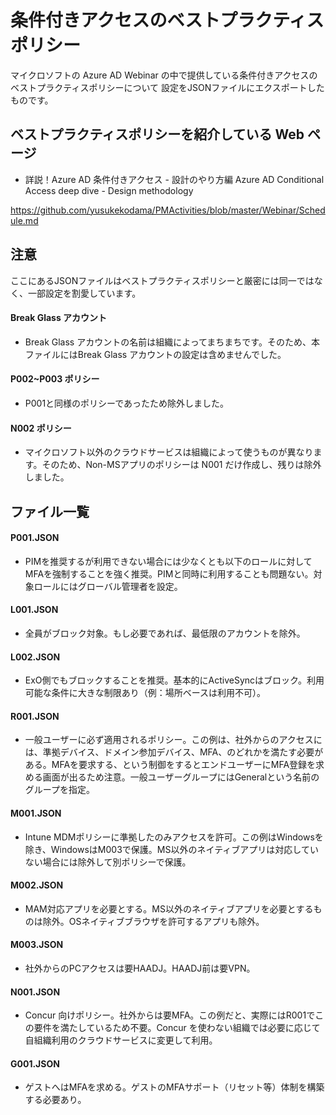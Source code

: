 # 条件付きアクセスのベストプラクティスポリシー
マイクロソフトの Azure AD Webinar の中で提供している条件付きアクセスのベストプラクティスポリシーについて
設定をJSONファイルにエクスポートしたものです。

## ベストプラクティスポリシーを紹介している Web ページ
- 詳説！Azure AD 条件付きアクセス - 設計のやり方編 Azure AD Conditional Access deep dive - Design methodology

https://github.com/yusukekodama/PMActivities/blob/master/Webinar/Schedule.md

## 注意 
ここにあるJSONファイルはベストプラクティスポリシーと厳密には同一ではなく、一部設定を割愛しています。
#### Break Glass アカウント
- Break Glass アカウントの名前は組織によってまちまちです。そのため、本ファイルにはBreak Glass アカウントの設定は含めませんでした。
#### P002~P003 ポリシー
- P001と同様のポリシーであったため除外しました。
#### N002 ポリシー
- マイクロソフト以外のクラウドサービスは組織によって使うものが異なります。そのため、Non-MSアプリのポリシーは N001 だけ作成し、残りは除外しました。

## ファイル一覧
#### P001.JSON
- PIMを推奨するが利用できない場合には少なくとも以下のロールに対してMFAを強制することを強く推奨。PIMと同時に利用することも問題ない。対象ロールにはグローバル管理者を設定。

#### L001.JSON
- 全員がブロック対象。もし必要であれば、最低限のアカウントを除外。

#### L002.JSON
- ExO側でもブロックすることを推奨。基本的にActiveSyncはブロック。利用可能な条件に大きな制限あり（例：場所ベースは利用不可）。

#### R001.JSON
- 一般ユーザーに必ず適用されるポリシー。この例は、社外からのアクセスには、準拠デバイス、ドメイン参加デバイス、MFA、のどれかを満たす必要がある。MFAを要求する、という制御をするとエンドユーザーにMFA登録を求める画面が出るため注意。一般ユーザーグループにはGeneralという名前のグループを指定。

#### M001.JSON
- Intune MDMポリシーに準拠したのみアクセスを許可。この例はWindowsを除き、WindowsはM003で保護。MS以外のネイティブアプリは対応していない場合には除外して別ポリシーで保護。

#### M002.JSON
- MAM対応アプリを必要とする。MS以外のネイティブアプリを必要とするものは除外。OSネイティブブラウザを許可するアプリも除外。

#### M003.JSON
- 社外からのPCアクセスは要HAADJ。HAADJ前は要VPN。

#### N001.JSON
- Concur 向けポリシー。社外からは要MFA。この例だと、実際にはR001でこの要件を満たしているため不要。Concur を使わない組織では必要に応じて自組織利用のクラウドサービスに変更して利用。

#### G001.JSON
- ゲストへはMFAを求める。ゲストのMFAサポート（リセット等）体制を構築する必要あり。
